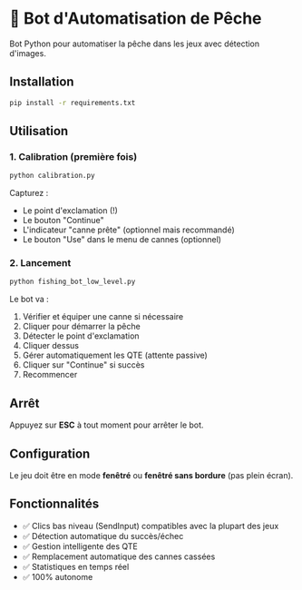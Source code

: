 # 🎣 Bot d'Automatisation de Pêche

Bot Python pour automatiser la pêche dans les jeux avec détection d'images.

## Installation

```bash
pip install -r requirements.txt
```

## Utilisation

### 1. Calibration (première fois)

```bash
python calibration.py
```

Capturez :
- Le point d'exclamation (!)
- Le bouton "Continue"
- L'indicateur "canne prête" (optionnel mais recommandé)
- Le bouton "Use" dans le menu de cannes (optionnel)

### 2. Lancement

```bash
python fishing_bot_low_level.py
```

Le bot va :
1. Vérifier et équiper une canne si nécessaire
2. Cliquer pour démarrer la pêche
3. Détecter le point d'exclamation
4. Cliquer dessus
5. Gérer automatiquement les QTE (attente passive)
6. Cliquer sur "Continue" si succès
7. Recommencer

## Arrêt

Appuyez sur **ESC** à tout moment pour arrêter le bot.

## Configuration

Le jeu doit être en mode **fenêtré** ou **fenêtré sans bordure** (pas plein écran).

## Fonctionnalités

- ✅ Clics bas niveau (SendInput) compatibles avec la plupart des jeux
- ✅ Détection automatique du succès/échec
- ✅ Gestion intelligente des QTE
- ✅ Remplacement automatique des cannes cassées
- ✅ Statistiques en temps réel
- ✅ 100% autonome


